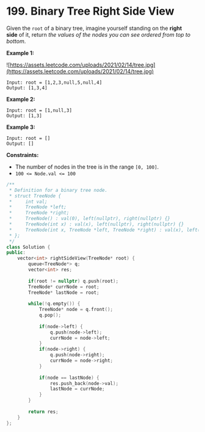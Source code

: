 # 199. Binary Tree Right Side View

Given the `root` of a binary tree, imagine yourself standing on the **right side** of it, return *the values of the nodes you can see ordered from top to bottom*.

**Example 1:**

![https://assets.leetcode.com/uploads/2021/02/14/tree.jpg](https://assets.leetcode.com/uploads/2021/02/14/tree.jpg)

```
Input: root = [1,2,3,null,5,null,4]
Output: [1,3,4]

```

**Example 2:**

```
Input: root = [1,null,3]
Output: [1,3]

```

**Example 3:**

```
Input: root = []
Output: []

```

**Constraints:**

- The number of nodes in the tree is in the range `[0, 100]`.
- `100 <= Node.val <= 100`

```cpp
/**
 * Definition for a binary tree node.
 * struct TreeNode {
 *     int val;
 *     TreeNode *left;
 *     TreeNode *right;
 *     TreeNode() : val(0), left(nullptr), right(nullptr) {}
 *     TreeNode(int x) : val(x), left(nullptr), right(nullptr) {}
 *     TreeNode(int x, TreeNode *left, TreeNode *right) : val(x), left(left), right(right) {}
 * };
 */
class Solution {
public:
    vector<int> rightSideView(TreeNode* root) {
        queue<TreeNode*> q;
        vector<int> res;
        
        if(root != nullptr) q.push(root);
        TreeNode* currNode = root;
        TreeNode* lastNode = root;
        
        while(!q.empty()) {
            TreeNode* node = q.front();
            q.pop();
            
            if(node->left) {
                q.push(node->left);
                currNode = node->left;
            }
            if(node->right) {
                q.push(node->right);
                currNode = node->right;
            }
            
            if(node == lastNode) {
                res.push_back(node->val);
                lastNode = currNode;
            }
        }
        
        return res;
    }
};
```